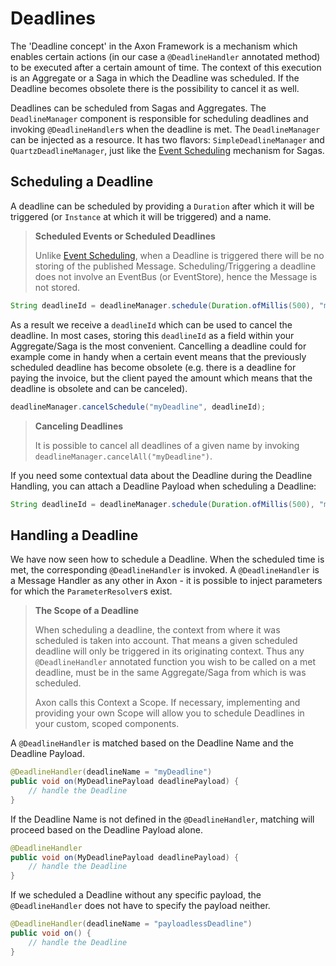 # Deadlines

The 'Deadline concept' in the Axon Framework is a mechanism which enables certain actions
 (in our case a `@DeadlineHandler` annotated method) to be executed after a certain amount of time. 
The context of this execution is an Aggregate or a Saga in which the Deadline was scheduled. 
If the Deadline becomes obsolete there is the possibility to cancel it as well.  

Deadlines can be scheduled from Sagas and Aggregates. 
The `DeadlineManager` component is responsible for scheduling deadlines and invoking `@DeadlineHandler`s when the deadline is met. 
The `DeadlineManager` can be injected as a resource. 
It has two flavors: `SimpleDeadlineManager` and `QuartzDeadlineManager`,
 just like the [Event Scheduling](../implementing-domain-logic/complex-business-transactions/deadline-handling.md) mechanism for Sagas. 

## Scheduling a Deadline

A deadline can be scheduled by providing a `Duration` after which it will be triggered
 (or `Instance` at which it will be triggered) and a name.

> **Scheduled Events or Scheduled Deadlines**
>  
> Unlike [Event Scheduling](../implementing-domain-logic/complex-business-transactions/deadline-handling.md),
>  when a Deadline is triggered there will be no storing of the published Message. 
> Scheduling/Triggering a deadline does not involve an EventBus (or EventStore), hence the Message is not stored.

```java
String deadlineId = deadlineManager.schedule(Duration.ofMillis(500), "myDeadline");
```

As a result we receive a `deadlineId` which can be used to cancel the deadline. 
In most cases, storing this `deadlineId` as a field within your Aggregate/Saga is the most convenient. 
Cancelling a deadline could for example come in handy when a certain event means that the previously scheduled deadline has become obsolete
 (e.g. there is a deadline for paying the invoice, 
 but the client payed the amount which means that the deadline is obsolete and can be canceled).

```java
deadlineManager.cancelSchedule("myDeadline", deadlineId);
```

> **Canceling Deadlines**
>
> It is possible to cancel all deadlines of a given name by invoking `deadlineManager.cancelAll("myDeadline")`.

If you need some contextual data about the Deadline during the Deadline Handling,
 you can attach a Deadline Payload when scheduling a Deadline:

```java
String deadlineId = deadlineManager.schedule(Duration.ofMillis(500), "myDeadline", new MyDeadlinePayload(...));
```

## Handling a Deadline

We have now seen how to schedule a Deadline. When the scheduled time is met,
 the corresponding `@DeadlineHandler` is invoked.
A `@DeadlineHandler` is a Message Handler as any other in Axon -
 it is possible to inject parameters for which the `ParameterResolver`s exist. 

> **The Scope of a Deadline** 
>
> When scheduling a deadline, the context from where it was scheduled is taken into account. 
> That means a given scheduled deadline will only be triggered in its originating context. 
> Thus any `@DeadlineHandler` annotated function you wish to be called on a met deadline,
>  must be in the same Aggregate/Saga from which is was scheduled.
>
> Axon calls this Context a Scope. 
> If necessary, implementing and providing your own Scope will allow you to schedule Deadlines in your custom,
>  scoped components.

A `@DeadlineHandler` is matched based on the Deadline Name and the Deadline Payload. 

```java
@DeadlineHandler(deadlineName = "myDeadline")
public void on(MyDeadlinePayload deadlinePayload) {
    // handle the Deadline
}
```

If the Deadline Name is not defined in the `@DeadlineHandler`,
 matching will proceed based on the Deadline Payload alone. 

```java
@DeadlineHandler
public void on(MyDeadlinePayload deadlinePayload) {
    // handle the Deadline
}
```

If we scheduled a Deadline without any specific payload,
 the `@DeadlineHandler` does not have to specify the payload neither. 

```java
@DeadlineHandler(deadlineName = "payloadlessDeadline")
public void on() {
    // handle the Deadline
}
```
